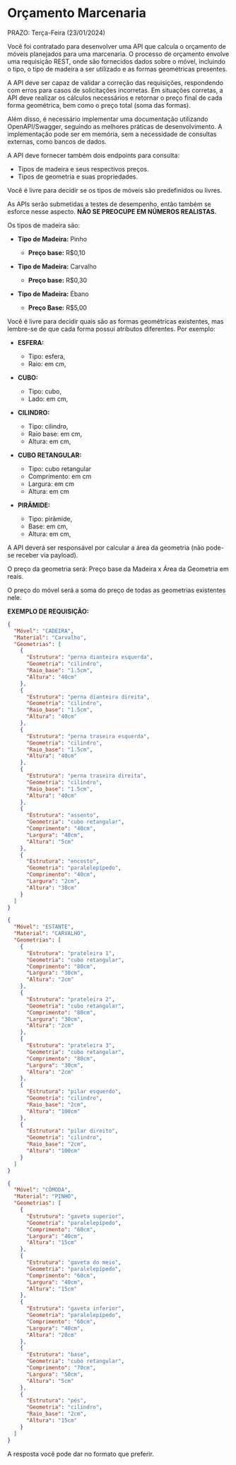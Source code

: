 # Orçamento Marcenaria

PRAZO: Terça-Feira (23/01/2024)

Você foi contratado para desenvolver uma API que calcula o orçamento de móveis planejados para uma marcenaria. O processo de orçamento envolve uma requisição REST, onde são fornecidos dados sobre o móvel, incluindo o tipo, o tipo de madeira a ser utilizado e as formas geométricas presentes.

A API deve ser capaz de validar a correção das requisições, respondendo com erros para casos de solicitações incorretas. Em situações corretas, a API deve realizar os cálculos necessários e retornar o preço final de cada forma geométrica, bem como o preço total (soma das formas).

Além disso, é necessário implementar uma documentação utilizando OpenAPI/Swagger, seguindo as melhores práticas de desenvolvimento. A implementação pode ser em memória, sem a necessidade de consultas externas, como bancos de dados.

A  API deve fornecer também dois endpoints para consulta:
-   Tipos de madeira e seus respectivos preços.
-   Tipos de geometria e suas propriedades.

Você é livre para decidir se os tipos de móveis são predefinidos ou livres.

As APIs serão submetidas a testes de desempenho, então também se esforce nesse aspecto. **NÃO SE PREOCUPE EM NÚMEROS REALISTAS.**

Os tipos de madeira são:

- **Tipo de Madeira:** Pinho
  - **Preço base:** R$0,10

- **Tipo de Madeira:** Carvalho
  - **Preço base:** R$0,30

- **Tipo de Madeira:** Ébano
  - **Preço Base:** R$5,00

Você é livre para decidir quais são as formas geométricas existentes, mas lembre-se de que cada forma possui atributos diferentes. Por exemplo:

- **ESFERA:**
  - Tipo: esfera,
  - Raio: em cm,

- **CUBO:**
  - Tipo: cubo,
  - Lado: em cm,

- **CILINDRO:**
  - Tipo: cilindro,
  - Raio base: em cm,
  - Altura: em cm,

- **CUBO RETANGULAR:**
  - Tipo: cubo retangular
  - Comprimento: em cm
  - Largura:  em cm
  - Altura: em cm

- **PIRÂMIDE:**
  - Tipo: pirâmide,
  - Base: em cm,
  - Altura: em cm,

A API deverá ser responsável por calcular a área da geometria (não pode-se receber via payload).

O preço da geometria será: Preço base da Madeira x Área da Geometria em reais.

O preço do móvel será a soma do preço de todas as geometrias existentes nele.

**EXEMPLO DE REQUISIÇÃO:**

```json
{
  "Móvel": "CADEIRA",
  "Material": "Carvalho",
  "Geometrias": [
    {
      "Estrutura": "perna dianteira esquerda",
      "Geometria": "cilindro",
      "Raio_base": "1.5cm",
      "Altura": "40cm"
    },
    {
      "Estrutura": "perna dianteira direita",
      "Geometria": "cilindro",
      "Raio_base": "1.5cm",
      "Altura": "40cm"
    },
    {
      "Estrutura": "perna traseira esquerda",
      "Geometria": "cilindro",
      "Raio_base": "1.5cm",
      "Altura": "40cm"
    },
    {
      "Estrutura": "perna traseira direita",
      "Geometria": "cilindro",
      "Raio_base": "1.5cm",
      "Altura": "40cm"
    },
    {
      "Estrutura": "assento",
      "Geometria": "cubo retangular",
      "Comprimento": "40cm",
      "Largura": "40cm",
      "Altura": "5cm"
    },
    {
      "Estrutura": "encosto",
      "Geometria": "paralelepípedo",
      "Comprimento": "40cm",
      "Largura": "2cm",
      "Altura": "30cm"
    }
  ]
}

```

```json
{
  "Móvel": "ESTANTE",
  "Material": "CARVALHO",
  "Geometrias": [
    {
      "Estrutura": "prateleira 1",
      "Geometria": "cubo retangular",
      "Comprimento": "80cm",
      "Largura": "30cm",
      "Altura": "2cm"
    },
    {
      "Estrutura": "prateleira 2",
      "Geometria": "cubo retangular",
      "Comprimento": "80cm",
      "Largura": "30cm",
      "Altura": "2cm"
    },
    {
      "Estrutura": "prateleira 3",
      "Geometria": "cubo retangular",
      "Comprimento": "80cm",
      "Largura": "30cm",
      "Altura": "2cm"
    },
    {
      "Estrutura": "pilar esquerdo",
      "Geometria": "cilindro",
      "Raio_base": "2cm",
      "Altura": "100cm"
    },
    {
      "Estrutura": "pilar direito",
      "Geometria": "cilindro",
      "Raio_base": "2cm",
      "Altura": "100cm"
    }
  ]
}
```

```json
{
  "Móvel": "CÔMODA",
  "Material": "PINHO",
  "Geometrias": [
    {
      "Estrutura": "gaveta superior",
      "Geometria": "paralelepípedo",
      "Comprimento": "60cm",
      "Largura": "40cm",
      "Altura": "15cm"
    },
    {
      "Estrutura": "gaveta do meio",
      "Geometria": "paralelepípedo",
      "Comprimento": "60cm",
      "Largura": "40cm",
      "Altura": "15cm"
    },
    {
      "Estrutura": "gaveta inferior",
      "Geometria": "paralelepípedo",
      "Comprimento": "60cm",
      "Largura": "40cm",
      "Altura": "20cm"
    },
    {
      "Estrutura": "base",
      "Geometria": "cubo retangular",
      "Comprimento": "70cm",
      "Largura": "50cm",
      "Altura": "5cm"
    },
    {
      "Estrutura": "pés",
      "Geometria": "cilindro",
      "Raio_base": "2cm",
      "Altura": "15cm"
    }
  ]
}

```

A resposta você pode dar no formato que preferir. 
